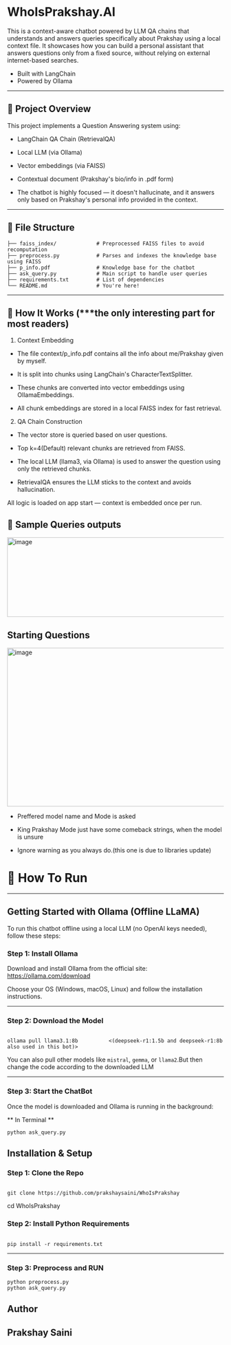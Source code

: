 # WhoIsPrakshay.AI

This is a context-aware chatbot powered by LLM QA chains that understands and answers queries specifically about Prakshay using a local context file. It showcases how you can build a personal assistant that answers questions only from a fixed source, without relying on external internet-based searches.
- Built with LangChain  
- Powered by Ollama


---

## 🔹 Project Overview

This project implements a Question Answering system using:

- LangChain QA Chain (RetrievalQA)

- Local LLM (via Ollama)

- Vector embeddings (via FAISS)

- Contextual document (Prakshay's bio/info in .pdf form)

- The chatbot is highly focused — it doesn't hallucinate, and it answers only based on Prakshay's personal info provided in the context.

---

## 🔹 File Structure
```
├── faiss_index/             # Preprocessed FAISS files to avoid recomputation
├── preprocess.py            # Parses and indexes the knowledge base using FAISS
├── p_info.pdf               # Knowledge base for the chatbot
├── ask_query.py             # Main script to handle user queries
├── requirements.txt         # List of dependencies
└── README.md                # You're here!
```

  ---
  
## 🔹 How It Works  (***the only interesting part for most readers)
  1. Context Embedding
- The file context/p_info.pdf contains all the info about me/Prakshay given by myself.

- It is split into chunks using LangChain's CharacterTextSplitter.

- These chunks are converted into vector embeddings using OllamaEmbeddings.

- All chunk embeddings are stored in a local FAISS index for fast retrieval.

2. QA Chain Construction
- The vector store is queried based on user questions.

- Top k=4(Default) relevant chunks are retrieved from FAISS.

- The local LLM (llama3, via Ollama) is used to answer the question using only the retrieved chunks.

- RetrievalQA ensures the LLM sticks to the context and avoids hallucination.


All logic is loaded on app start — context is embedded once per run.

## 🔹 Sample Queries outputs
  <img width="1453" height="185" alt="image" src="https://github.com/user-attachments/assets/7d8d28c4-68ca-4eb9-9ec9-25447e11722e" />

## Starting Questions
<img width="1455" height="369" alt="image" src="https://github.com/user-attachments/assets/234d6953-d144-49e3-882e-dee4f283c404" />

- Preffered model name and Mode is asked
  
- King Prakshay Mode just have some comeback strings, when the model is unsure
  
- Ignore warning as you always do.(this one is due to libraries update)

# 🔹 How To Run
---
## Getting Started with Ollama (Offline LLaMA)

To run this chatbot offline using a local LLM (no OpenAI keys needed), follow these steps:

### Step 1: Install Ollama

Download and install Ollama from the official site:  
https://ollama.com/download

Choose your OS (Windows, macOS, Linux) and follow the installation instructions.

---

### Step 2: Download the Model

```

ollama pull llama3.1:8b          <(deepseek-r1:1.5b and deepseek-r1:8b also used in this bot)>
```
You can also pull other models like `mistral`, `gemma`, or `llama2`.But then change the code according to the downloaded LLM

---

### Step 3: Start the ChatBot

Once the model is downloaded and Ollama is running in the background:

** In Terminal **

```
python ask_query.py
```
## Installation & Setup

### Step 1: Clone the Repo

```

git clone https://github.com/prakshaysaini/WhoIsPrakshay
```
cd WhoIsPrakshay

### Step 2: Install Python Requirements

```

pip install -r requirements.txt
```
---

### Step 3: Preprocess and RUN
```
python preprocess.py
python ask_query.py
```
## Author

**Prakshay Saini**  
---
